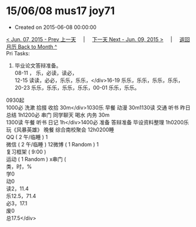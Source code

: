 # 15/06/08 mus17 joy71

* Created on 2015-06-08 00:00:00

[&lt; Jun. 07, 2015 - Prev 上一天](d07.md)     \|     [下一天 Next - Jun. 09, 2015 &gt;](d09.md)     \|     [返回月历 Back to Month ^](index.md)   
Pri Tasks:  
1. 毕业论文答辩准备。  
08-11 ， 乐，必读，读必，  
12-15 读读，必必，乐乐，乐乐，&lt;/div&gt;16-19 乐乐，乐乐，乐乐，乐乐，  
20-23 乐乐，乐乐，乐乐，乐乐，00-01 乐乐，乐乐。  
  
0930起  
1000必 洗漱 拾掇 收拾 30m&lt;/div&gt;1030乐 早餐 动漫 30m1130读 交通 听书 昨日总结 1h1200必 串门 同学聊天 喝水 内务 30m  
1300读 午餐 听书 日记 1h&lt;/div&gt;1400必 准备 答辩准备 毕设资料整理 1h0200乐 玩《风暴英雄》 晚餐 综合南校聚会 12h0200睡  
QQ \( 2 午/临睡 \) 1  
微信 \( 2 午/临睡 \) 12微博 \( 1 Random \) 1  
复习框架 \( 9:00 \)  
运动 \( 1 Random \) x串门 \(  
类，时，%  
学0  
动0  
读2，11.4  
乐12.5，71.4  
必3，17.1  
废0  
总17.5&lt;/div&gt;

